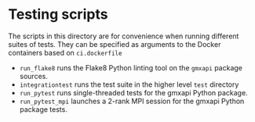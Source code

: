 # Testing scripts

The scripts in this directory are for convenience when running different suites of tests.
They can be specified as arguments to the Docker containers based on `ci.dockerfile`

* `run_flake8` runs the Flake8 Python linting tool on the `gmxapi` package sources.
* `integrationtest` runs the test suite in the higher level `test` directory
* `run_pytest` runs single-threaded tests for the gmxapi Python package.
* `run_pytest_mpi` launches a 2-rank MPI session for the gmxapi Python package tests.
